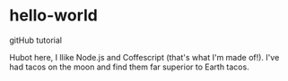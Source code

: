 # hello-world
gitHub tutorial


Hubot here, I llike Node.js and Coffescript (that's what I'm made of!).
I've had tacos on the moon and find them far superior to Earth tacos.
